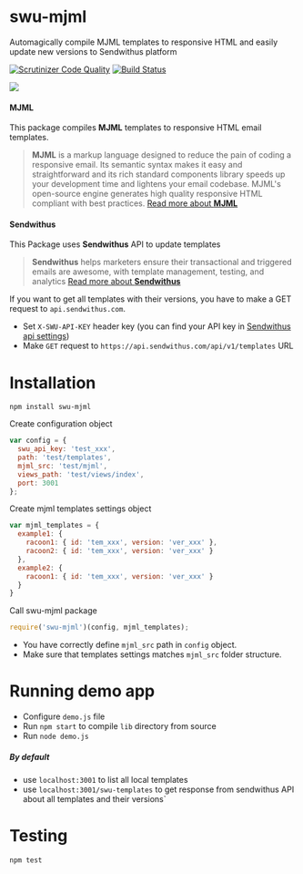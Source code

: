 # swu-mjml
Automagically compile MJML templates to responsive HTML and easily update new versions to Sendwithus platform

[![Scrutinizer Code Quality](https://scrutinizer-ci.com/g/matass/swu-mjml/badges/quality-score.png?b=master)](https://scrutinizer-ci.com/g/matass/swu-mjml/?branch=master)
[![Build Status](https://scrutinizer-ci.com/g/matass/swu-mjml/badges/build.png?b=master)](https://scrutinizer-ci.com/g/matass/swu-mjml/build-status/master)

![](https://image.ibb.co/fq0syk/Screen_Shot_2017_09_21_at_4_41_01_PM.png)

#### MJML
This package compiles <b>MJML</b> templates to responsive HTML email templates.
> <b>MJML</b> is a markup language designed to reduce the pain of coding a responsive email. Its semantic syntax makes it easy and straightforward and its rich standard components library speeds up your development time and lightens your email codebase. MJML's open-source engine generates high quality responsive HTML compliant with best practices.
[Read more about <b>MJML</b>](https://mjml.io/)

#### Sendwithus
This Package uses <b>Sendwithus</b> API to update templates
> <b>Sendwithus</b> helps marketers ensure their transactional and triggered emails are awesome, with template management, testing, and analytics
[Read more about <b>Sendwithus</b>](sendwithus.com)

If you want to get all templates with their versions, you have to make a GET request to `api.sendwithus.com`.
* Set `X-SWU-API-KEY` header key (you can find your API key in [Sendwithus api settings](https://app.sendwithus.com/#/api_settings))
* Make `GET` request to `https://api.sendwithus.com/api/v1/templates` URL

# Installation

`npm install swu-mjml`

Create configuration object
```javascript
var config = {
  swu_api_key: 'test_xxx',
  path: 'test/templates',
  mjml_src: 'test/mjml',
  views_path: 'test/views/index',
  port: 3001
};
```

Create mjml templates settings object
```javascript
var mjml_templates = {
  example1: {
    racoon1: { id: 'tem_xxx', version: 'ver_xxx' },
    racoon2: { id: 'tem_xxx', version: 'ver_xxx' }
  },
  example2: {
    racoon1: { id: 'tem_xxx', version: 'ver_xxx' }
  }
}
```

Call swu-mjml package
```javascript
require('swu-mjml')(config, mjml_templates);
```

* You have correctly define `mjml_src` path in `config` object.
* Make sure that templates settings matches `mjml_src` folder structure.

# Running demo app
- Configure `demo.js` file
- Run `npm start` to compile `lib` directory from source
- Run `node demo.js`

##### By default
- use `localhost:3001` to list all local templates
- use `localhost:3001/swu-templates` to get response from sendwithus API about all templates and their versions`

# Testing
`npm test`

